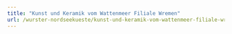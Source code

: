 ```yaml
---
title: "Kunst und Keramik vom Wattenmeer Filiale Wremen"
url: /wurster-nordseekueste/kunst-und-keramik-vom-wattenmeer-filiale-wremen/
---
```


